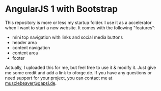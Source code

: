 # AngularJS 1 with Bootstrap


This repository is more or less my startup folder. I use it as a accelerator when I want to start a new website. It comes with the following "features":

 - mini top navigation with links and social media buttons
 - header area
 - content navigation
 - content area
 - footer
 
Actually, I uploaded this for me, but feel free to use it & modify it. Just give me some credit and add a link to oforge.de. If you have any questions or need support for your project, you can contact me at musclebeaver@gapsi.de. 


